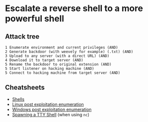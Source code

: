 # Escalate a reverse shell to a more powerful shell

## Attack tree

```text
1 Enumerate environment and current privileges (AND)
2 Generate backdoor (with weevely for example) (.txt) (AND)
3 Upload to any server (with a direct URL) (AND)
4 Download it to target server (AND)
5 Rename the backdoor to original extension (AND)
5 Start listener on hacking machine (AND)
5 Connect to hacking machine from target server (AND)
```

## Cheatsheets

* [Shells](cheatsheets:docs/payloads/shells)
* [Linux post exploitation enumeration](cheatsheets:docs/enumeration/linux-post)
* [Windows post exploitation enumeration](cheatsheets:docs/enumeration/windows-post)
* [Spawning a TTY Shell](https://netsec.ws/?p=337) (when using `nc`)

